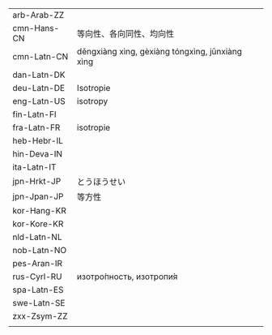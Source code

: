 | | | |
|-|-|-|
| arb-Arab-ZZ |  |  |
| cmn-Hans-CN | 等向性、各向同性、均向性 |  |
| cmn-Latn-CN | děngxiàng xìng, gèxiàng tóngxìng, jūnxiàng xìng |  |
| dan-Latn-DK |  |  |
| deu-Latn-DE | Isotropie |  |
| eng-Latn-US | isotropy |  |
| fin-Latn-FI |  |  |
| fra-Latn-FR | isotropie |  |
| heb-Hebr-IL |  |  |
| hin-Deva-IN |  |  |
| ita-Latn-IT |  |  |
| jpn-Hrkt-JP | とうほうせい |  |
| jpn-Jpan-JP | 等方性 |  |
| kor-Hang-KR |  |  |
| kor-Kore-KR |  |  |
| nld-Latn-NL |  |  |
| nob-Latn-NO |  |  |
| pes-Aran-IR |  |  |
| rus-Cyrl-RU | изотро́пность, изотропи́я |  |
| spa-Latn-ES |  |  |
| swe-Latn-SE |  |  |
| zxx-Zsym-ZZ |  |  |
|  |  |  |